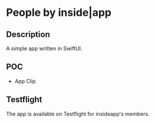 # People by inside|app

## Description

A simple app written in SwiftUI.

## POC

- App Clip

## Testflight

The app is available on Testflight for insideapp's members.
